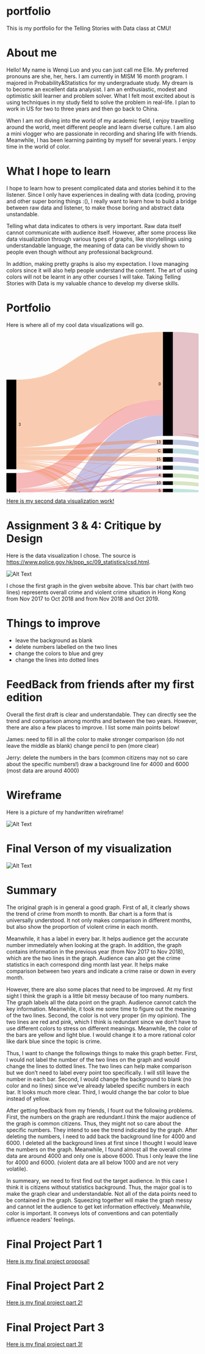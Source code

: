 # portfolio
This is my portfolio for the Telling Stories with Data class at CMU!


# About me

Hello! My name is Wenqi Luo and you can just call me Elle. My preferred pronouns are she, her, hers. I am currently in MISM 16 month program. I majored in Probability&Statistics for my undergraduate study. My dream is to become an excellent data analysist. I am an enthusiastic, modest and optimistic skill learner and problem solver. What I felt most excited about is using techniques in my study field to solve the problem in real-life. I plan to work in US for two to three years and then go back to China. 

When I am not diving into the world of my academic field, I enjoy travelling around the world, meet different people and learn diverse culture. I am also a mini vlogger who are passionate in recording and sharing life with friends. Meanwhile, I has been learning painting by myself for several years. I enjoy time in the world of color. 


# What I hope to learn

I hope to learn how to present complicated data and stories behind it to the listener. Since I only have experiences in dealing with data (coding, proving and other super boring things :(), I really want to learn how to build a bridge between raw data and listener, to make those boring and abstract data unstandable. 

Telling what data indicates to others is very important. Raw data itself cannot communicate with audience itself. However, after some process like data visualization through various types of graphs, like storytellings using understandable language, the meaning of data can be vividly shown to people even though without any professional background. 

In addtion, making pretty graphs is also my expectation. I love managing colors since it will also help people understand the content. The art of using colors will not be learnt in any other courses I will take. Taking Telling Stories with Data is my valuable chance to develop my diverse skills. 


# Portfolio

Here is where all of my cool data visualizations will go. 
<svg width="847" height="723" xmlns="http://www.w3.org/2000/svg"><g transform="translate(0, 10)"><g class="links" fill="none" stroke-opacity="0.4"><path d="M26,470.2524828113064C218.25,470.2524828113064,218.25,590.2647058823527,410.5,590.2647058823527" stroke-width="2.3155080213903743" style="stroke: rgb(235, 82, 82);"></path><path d="M26,441.97020626432385C218.25,441.97020626432385,218.25,450.8884644766997,410.5,450.8884644766997" stroke-width="1.9847211611917495" style="stroke: rgb(235, 82, 82);"></path><path d="M26,389.7058823529413C218.25,389.7058823529413,218.25,197.479755538579,410.5,197.479755538579" stroke-width="40.35599694423224" style="stroke: rgb(235, 82, 82);"></path><path d="M26,436.6776165011459C218.25,436.6776165011459,218.25,433.9419404125286,410.5,433.9419404125286" stroke-width="8.600458365164247" style="stroke: rgb(235, 82, 82);"></path><path d="M26,422.1229946524064C218.25,422.1229946524064,218.25,394.42551566080954,410.5,394.42551566080954" stroke-width="2.6462948815889993" style="stroke: rgb(235, 82, 82);"></path><path d="M26,467.60618792971735C218.25,467.60618792971735,218.25,558.687165775401,410.5,558.687165775401" stroke-width="2.9770817417876243" style="stroke: rgb(235, 82, 82);"></path><path d="M26,416.8304048892284C218.25,416.8304048892284,218.25,374.83269671504956,410.5,374.83269671504956" stroke-width="7.938884644766998" style="stroke: rgb(235, 82, 82);"></path><path d="M26,443.9549274255156C218.25,443.9549274255156,218.25,468.49656226126825,410.5,468.49656226126825" stroke-width="1.9847211611917495" style="stroke: rgb(235, 82, 82);"></path><path d="M26,462.9751718869366C218.25,462.9751718869366,218.25,541.0790679908328,410.5,541.0790679908328" stroke-width="6.284950343773874" style="stroke: rgb(235, 82, 82);"></path><path d="M26,472.89877769289535C218.25,472.89877769289535,218.25,617.211229946524,410.5,617.211229946524" stroke-width="0.9923605805958747" style="stroke: rgb(235, 82, 82);"></path><path d="M26,456.0286478227655C218.25,456.0286478227655,218.25,523.801757066463,410.5,523.801757066463" stroke-width="7.608097784568373" style="stroke: rgb(235, 82, 82);"></path><path d="M26,471.9064171122995C218.25,471.9064171122995,218.25,604.564935064935,410.5,604.564935064935" stroke-width="0.9923605805958747" style="stroke: rgb(235, 82, 82);"></path><path d="M26,427.9117647058823C218.25,427.9117647058823,218.25,415.1760886172649,410.5,415.1760886172649" stroke-width="8.931245225362872" style="stroke: rgb(235, 82, 82);"></path><path d="M26,448.5859434682964C218.25,448.5859434682964,218.25,506.02826585179537,410.5,506.02826585179537" stroke-width="7.277310924369748" style="stroke: rgb(235, 82, 82);"></path><path d="M26,410.54545454545456C218.25,410.54545454545456,218.25,317.37738731856365,410.5,317.37738731856365" stroke-width="0.6615737203972498" style="stroke: rgb(235, 82, 82);"></path><path d="M26,412.0339954163484C218.25,412.0339954163484,218.25,352.42818945760115,410.5,352.42818945760115" stroke-width="1.6539343009931247" style="stroke: rgb(235, 82, 82);"></path><path d="M26,475.8758594346829C218.25,475.8758594346829,218.25,692.5038197097019,410.5,692.5038197097019" stroke-width="0.3307868601986249" style="stroke: rgb(235, 82, 82);"></path><path d="M26,410.04927425515666C218.25,410.04927425515666,218.25,291.00343773873163,410.5,291.00343773873163" stroke-width="0.3307868601986249" style="stroke: rgb(235, 82, 82);"></path><path d="M26,474.2219251336898C218.25,474.2219251336898,218.25,628.865164247517,410.5,628.865164247517" stroke-width="1.6539343009931247" style="stroke: rgb(235, 82, 82);"></path><path d="M26,411.0416348357525C218.25,411.0416348357525,218.25,339.4511077158134,410.5,339.4511077158134" stroke-width="0.3307868601986249" style="stroke: rgb(235, 82, 82);"></path><path d="M26,475.37967914438497C218.25,475.37967914438497,218.25,650.6844919786093,410.5,650.6844919786093" stroke-width="0.6615737203972498" style="stroke: rgb(235, 82, 82);"></path><path d="M26,476.2066462948815C218.25,476.2066462948815,218.25,702.8346065699006,410.5,702.8346065699006" stroke-width="0.3307868601986249" style="stroke: rgb(235, 82, 82);"></path><path d="M26,513.6619556913676C218.25,513.6619556913676,218.25,244.9476699770817,410.5,244.9476699770817" stroke-width="54.57983193277311" style="stroke: rgb(117, 105, 191);"></path><path d="M26,557.6566080977848C218.25,557.6566080977848,218.25,398.22956455309367,410.5,398.22956455309367" stroke-width="4.9618029029793735" style="stroke: rgb(117, 105, 191);"></path><path d="M26,562.4530175706649C218.25,562.4530175706649,218.25,454.196333078686,410.5,454.196333078686" stroke-width="4.6310160427807485" style="stroke: rgb(117, 105, 191);"></path><path d="M26,542.9365928189459C218.25,542.9365928189459,218.25,293.1535523300227,410.5,293.1535523300227" stroke-width="3.969442322383499" style="stroke: rgb(117, 105, 191);"></path><path d="M26,574.8575248281131C218.25,574.8575248281131,218.25,574.3105423987776,410.5,574.3105423987776" stroke-width="5.623376623376624" style="stroke: rgb(117, 105, 191);"></path><path d="M26,549.0561497326205C218.25,549.0561497326205,218.25,357.0592055003819,410.5,357.0592055003819" stroke-width="7.608097784568373" style="stroke: rgb(117, 105, 191);"></path><path d="M26,567.4148204736442C218.25,567.4148204736442,218.25,472.13521772345314,410.5,472.13521772345314" stroke-width="5.292589763177999" style="stroke: rgb(117, 105, 191);"></path><path d="M26,570.5572956455311C218.25,570.5572956455311,218.25,491.8934300993126,410.5,491.8934300993126" stroke-width="0.9923605805958747" style="stroke: rgb(117, 105, 191);"></path><path d="M26,554.0179526355998C218.25,554.0179526355998,218.25,379.95989304812827,410.5,379.95989304812827" stroke-width="2.3155080213903743" style="stroke: rgb(117, 105, 191);"></path><path d="M26,545.0867074102371C218.25,545.0867074102371,218.25,339.781894576012,410.5,339.781894576012" stroke-width="0.3307868601986249" style="stroke: rgb(117, 105, 191);"></path><path d="M26,577.8346065699009C218.25,577.8346065699009,218.25,617.8728036669213,410.5,617.8728036669213" stroke-width="0.3307868601986249" style="stroke: rgb(117, 105, 191);"></path><path d="M26,571.7150496562263C218.25,571.7150496562263,218.25,560.5064935064935,410.5,560.5064935064935" stroke-width="0.6615737203972498" style="stroke: rgb(117, 105, 191);"></path><path d="M26,571.2188693659284C218.25,571.2188693659284,218.25,509.83231474407955,410.5,509.83231474407955" stroke-width="0.3307868601986249" style="stroke: rgb(117, 105, 191);"></path><path d="M26,213.65087853323155C218.25,213.65087853323155,218.25,88.65087853323142,410.5,88.65087853323142" stroke-width="177.30175706646295" style="stroke: rgb(242, 130, 63);"></path><path d="M26,354.5660809778458C218.25,354.5660809778458,218.25,602.7456073338425,410.5,602.7456073338425" stroke-width="2.6462948815889993" style="stroke: rgb(242, 130, 63);"></path><path d="M26,343.98090145148973C218.25,343.98090145148973,218.25,488.08938120702834,410.5,488.08938120702834" stroke-width="6.615737203972499" style="stroke: rgb(242, 130, 63);"></path><path d="M26,328.59931245225374C218.25,328.59931245225374,218.25,333.4969442322382,410.5,333.4969442322382" stroke-width="11.577540106951872" style="stroke: rgb(242, 130, 63);"></path><path d="M26,316.8563789152025C218.25,316.8563789152025,218.25,311.0924369747898,410.5,311.0924369747898" stroke-width="11.908326967150497" style="stroke: rgb(242, 130, 63);"></path><path d="M26,338.8537051184111C218.25,338.8537051184111,218.25,449.0691367456073,410.5,449.0691367456073" stroke-width="1.6539343009931247" style="stroke: rgb(242, 130, 63);"></path><path d="M26,306.6019862490452C218.25,306.6019862490452,218.25,286.53781512605025,410.5,286.53781512605025" stroke-width="8.600458365164247" style="stroke: rgb(242, 130, 63);"></path><path d="M26,349.10809778456843C218.25,349.10809778456843,218.25,555.7100840336134,410.5,555.7100840336134" stroke-width="2.9770817417876243" style="stroke: rgb(242, 130, 63);"></path><path d="M26,350.92742551566084C218.25,350.92742551566084,218.25,571.1680672268907,410.5,571.1680672268907" stroke-width="0.6615737203972498" style="stroke: rgb(242, 130, 63);"></path><path d="M26,352.25057295645536C218.25,352.25057295645536,218.25,588.1145912910617,410.5,588.1145912910617" stroke-width="1.9847211611917495" style="stroke: rgb(242, 130, 63);"></path><path d="M26,359.0317035905272C218.25,359.0317035905272,218.25,671.8422459893045,410.5,671.8422459893045" stroke-width="0.3307868601986249" style="stroke: rgb(242, 130, 63);"></path><path d="M26,337.0343773873186C218.25,337.0343773873186,218.25,392.1100076394191,410.5,392.1100076394191" stroke-width="1.9847211611917495" style="stroke: rgb(242, 130, 63);"></path><path d="M26,356.7161955691368C218.25,356.7161955691368,218.25,615.8880825057295,410.5,615.8880825057295" stroke-width="1.6539343009931247" style="stroke: rgb(242, 130, 63);"></path><path d="M26,358.5355233002292C218.25,358.5355233002292,218.25,661.3460656990065,410.5,661.3460656990065" stroke-width="0.6615737203972498" style="stroke: rgb(242, 130, 63);"></path><path d="M26,335.2150496562262C218.25,335.2150496562262,218.25,350.77425515660804,410.5,350.77425515660804" stroke-width="1.6539343009931247" style="stroke: rgb(242, 130, 63);"></path><path d="M26,347.4541634835753C218.25,347.4541634835753,218.25,537.7711993888465,410.5,537.7711993888465" stroke-width="0.3307868601986249" style="stroke: rgb(242, 130, 63);"></path><path d="M26,359.3624904507258C218.25,359.3624904507258,218.25,682.1730328495032,410.5,682.1730328495032" stroke-width="0.3307868601986249" style="stroke: rgb(242, 130, 63);"></path><path d="M26,340.1768525592056C218.25,340.1768525592056,218.25,467.0080213903745,410.5,467.0080213903745" stroke-width="0.9923605805958747" style="stroke: rgb(242, 130, 63);"></path><path d="M26,357.87394957983196C218.25,357.87394957983196,218.25,640.0229182582121,410.5,640.0229182582121" stroke-width="0.6615737203972498" style="stroke: rgb(242, 130, 63);"></path><path d="M436.5,589.2723453017569C628.75,589.2723453017569,628.75,560.9262796027502,821,560.9262796027502" stroke-width="4.3002291825821235" style="stroke: rgb(191, 153, 105);"></path><path d="M436.5,452.3770053475935C628.75,452.3770053475935,628.75,504.692513368984,821,504.692513368984" stroke-width="8.269671504965622" style="stroke: rgb(191, 169, 105);"></path><path d="M436.5,132.3147440794499C628.75,132.3147440794499,628.75,262.31474407944995,821,262.31474407944995" stroke-width="264.6294881588999" style="stroke: rgb(191, 105, 121);"></path><path d="M436.5,268.43353705118403C628.75,268.43353705118403,628.75,411.41061879297183,821,411.41061879297183" stroke-width="7.608097784568373" style="stroke: rgb(191, 105, 121);"></path><path d="M436.5,433.9419404125286C628.75,433.9419404125286,628.75,496.25744843391914,821,496.25744843391914" stroke-width="8.600458365164247" style="stroke: rgb(180, 191, 105);"></path><path d="M436.5,395.9140565317033C628.75,395.9140565317033,628.75,478.229564553094,821,478.229564553094" stroke-width="9.592818945760122" style="stroke: rgb(164, 191, 105);"></path><path d="M436.5,557.6948051948052C628.75,557.6948051948052,628.75,549.679526355997,821,549.679526355997" stroke-width="6.284950343773874" style="stroke: rgb(148, 191, 105);"></path><path d="M436.5,554.386936592819C628.75,554.386936592819,628.75,395.4564553093964,821,395.4564553093964" stroke-width="0.3307868601986249" style="stroke: rgb(148, 191, 105);"></path><path d="M436.5,375.9904507257448C628.75,375.9904507257448,628.75,468.3059587471353,821,468.3059587471353" stroke-width="10.254392666157372" style="stroke: rgb(132, 191, 105);"></path><path d="M436.5,470.6466768525593C628.75,470.6466768525593,628.75,512.9621848739497,821,512.9621848739497" stroke-width="8.269671504965622" style="stroke: rgb(116, 191, 105);"></path><path d="M436.5,540.9136745607334C628.75,540.9136745607334,628.75,543.2291825821238,821,543.2291825821238" stroke-width="6.615737203972499" style="stroke: rgb(105, 191, 110);"></path><path d="M436.5,616.715049656226C628.75,616.715049656226,628.75,566.7150496562263,821,566.7150496562263" stroke-width="2.6462948815889993" style="stroke: rgb(105, 191, 126);"></path><path d="M436.5,615.2265087853323C628.75,615.2265087853323,628.75,397.4411764705881,821,397.4411764705881" stroke-width="0.3307868601986249" style="stroke: rgb(105, 191, 126);"></path><path d="M436.5,523.801757066463C628.75,523.801757066463,628.75,536.1172650878534,821,536.1172650878534" stroke-width="7.608097784568373" style="stroke: rgb(105, 191, 143);"></path><path d="M436.5,602.0840336134452C628.75,602.0840336134452,628.75,396.61420932009156,821,396.61420932009156" stroke-width="1.3231474407944996" style="stroke: rgb(105, 191, 159);"></path><path d="M436.5,603.9033613445376C628.75,603.9033613445376,628.75,564.2341482047365,821,564.2341482047365" stroke-width="2.3155080213903743" style="stroke: rgb(105, 191, 159);"></path><path d="M436.5,415.1760886172649C628.75,415.1760886172649,628.75,487.49159663865555,821,487.49159663865555" stroke-width="8.931245225362872" style="stroke: rgb(105, 191, 175);"></path><path d="M436.5,506.19365928189467C628.75,506.19365928189467,628.75,528.509167303285,821,528.509167303285" stroke-width="7.608097784568373" style="stroke: rgb(105, 191, 191);"></path><path d="M436.5,311.5886172650877C628.75,311.5886172650877,628.75,434.23491214667695,821,434.23491214667695" stroke-width="12.239113827349122" style="stroke: rgb(105, 175, 191);"></path><path d="M436.5,305.30366692131383C628.75,305.30366692131383,628.75,394.7948815889992,821,394.7948815889992" stroke-width="0.3307868601986249" style="stroke: rgb(105, 175, 191);"></path><path d="M436.5,355.5706646294881C628.75,355.5706646294881,628.75,457.8861726508786,821,457.8861726508786" stroke-width="10.585179526355997" style="stroke: rgb(105, 159, 191);"></path><path d="M436.5,350.1126814362108C628.75,350.1126814362108,628.75,395.1256684491978,821,395.1256684491978" stroke-width="0.3307868601986249" style="stroke: rgb(105, 159, 191);"></path><path d="M436.5,692.5038197097019C628.75,692.5038197097019,628.75,572.503819709702,821,572.503819709702" stroke-width="0.3307868601986249" style="stroke: rgb(105, 143, 191);"></path><path d="M436.5,288.68792971734126C628.75,288.68792971734126,628.75,421.66501145912923,821,421.66501145912923" stroke-width="12.900687547746372" style="stroke: rgb(105, 126, 191);"></path><path d="M436.5,628.865164247517C628.75,628.865164247517,628.75,568.8651642475173,821,568.8651642475173" stroke-width="1.6539343009931247" style="stroke: rgb(105, 110, 191);"></path><path d="M436.5,333.8277310924368C628.75,333.8277310924368,628.75,446.47402597402606,821,446.47402597402606" stroke-width="12.239113827349122" style="stroke: rgb(116, 105, 191);"></path><path d="M436.5,650.6844919786093C628.75,650.6844919786093,628.75,570.6844919786097,821,570.6844919786097" stroke-width="0.6615737203972498" style="stroke: rgb(132, 105, 191);"></path><path d="M436.5,702.8346065699006C628.75,702.8346065699006,628.75,572.8346065699006,821,572.8346065699006" stroke-width="0.3307868601986249" style="stroke: rgb(148, 105, 191);"></path><path d="M436.5,574.1451489686783C628.75,574.1451489686783,628.75,555.7990832696715,821,555.7990832696715" stroke-width="5.954163483575249" style="stroke: rgb(164, 105, 191);"></path><path d="M436.5,571.0026737967914C628.75,571.0026737967914,628.75,395.787242169595,821,395.787242169595" stroke-width="0.3307868601986249" style="stroke: rgb(164, 105, 191);"></path><path d="M436.5,488.5855614973263C628.75,488.5855614973263,628.75,520.9010695187167,821,520.9010695187167" stroke-width="7.608097784568373" style="stroke: rgb(180, 105, 191);"></path><path d="M436.5,671.8422459893045C628.75,671.8422459893045,628.75,571.8422459893048,821,571.8422459893048" stroke-width="0.3307868601986249" style="stroke: rgb(191, 105, 185);"></path><path d="M436.5,661.3460656990065C628.75,661.3460656990065,628.75,571.3460656990069,821,571.3460656990069" stroke-width="0.6615737203972498" style="stroke: rgb(191, 105, 169);"></path><path d="M436.5,682.1730328495032C628.75,682.1730328495032,628.75,572.1730328495034,821,572.1730328495034" stroke-width="0.3307868601986249" style="stroke: rgb(191, 105, 153);"></path><path d="M436.5,640.0229182582121C628.75,640.0229182582121,628.75,570.0229182582125,821,570.0229182582125" stroke-width="0.6615737203972498" style="stroke: rgb(191, 105, 137);"></path></g><g class="nodes" font-family="Arial, Helvetica" font-size="10"><g><rect x="410.5" y="-5.684341886080802e-14" height="272.23758594346816" width="26" fill="#000"></rect><text x="404.5" y="136.11879297173402" dy="0.35em" text-anchor="end">0</text></g><g><rect x="410.5" y="628.0381970970204" height="1.6539343009931144" width="26" fill="#000"></rect><text x="404.5" y="628.865164247517" dy="0.35em" text-anchor="end">1</text></g><g><rect x="410.5" y="391.11764705882325" height="9.5928189457602" width="26" fill="#000"></rect><text x="404.5" y="395.91405653170335" dy="0.35em" text-anchor="end">10</text></g><g><rect x="410.5" y="448.24216959511074" height="8.2696715049658" width="26" fill="#000"></rect><text x="404.5" y="452.37700534759364" dy="0.35em" text-anchor="end">11</text></g><g><rect x="410.5" y="570.8372803666921" height="6.284950343773744" width="26" fill="#000"></rect><text x="404.5" y="573.979755538579" dy="0.35em" text-anchor="end">12</text></g><g><rect x="410.5" y="282.2375859434681" height="12.90068754774643" width="26" fill="#000"></rect><text x="404.5" y="288.6879297173413" dy="0.35em" text-anchor="end">13</text></g><g><rect x="410.5" y="639.6921313980135" height="0.6615737203972003" width="26" fill="#000"></rect><text x="404.5" y="640.0229182582121" dy="0.35em" text-anchor="end">13 15</text></g><g><rect x="410.5" y="671.6768525592051" height="0.33078686019871384" width="26" fill="#000"></rect><text x="404.5" y="671.8422459893045" dy="0.35em" text-anchor="end">13 15 B</text></g><g><rect x="410.5" y="349.9472880061115" height="10.9159663865546" width="26" fill="#000"></rect><text x="404.5" y="355.4052711993888" dy="0.35em" text-anchor="end">14</text></g><g><rect x="410.5" y="327.70817417876225" height="12.239113827349229" width="26" fill="#000"></rect><text x="404.5" y="333.82773109243686" dy="0.35em" text-anchor="end">15</text></g><g><rect x="410.5" y="682.0076394194039" height="0.33078686019871384" width="26" fill="#000"></rect><text x="404.5" y="682.1730328495032" dy="0.35em" text-anchor="end">15 16</text></g><g><rect x="410.5" y="484.7815126050421" height="7.608097784568372" width="26" fill="#000"></rect><text x="404.5" y="488.5855614973263" dy="0.35em" text-anchor="end">16</text></g><g><rect x="410.5" y="587.1222307104658" height="4.300229182582143" width="26" fill="#000"></rect><text x="404.5" y="589.2723453017569" dy="0.35em" text-anchor="end">2</text></g><g><rect x="410.5" y="429.64171122994645" height="8.600458365164286" width="26" fill="#000"></rect><text x="404.5" y="433.9419404125286" dy="0.35em" text-anchor="end">3</text></g><g><rect x="410.5" y="370.8632543926661" height="10.254392666157173" width="26" fill="#000"></rect><text x="404.5" y="375.99045072574467" dy="0.35em" text-anchor="end">4</text></g><g><rect x="410.5" y="410.71046600458345" height="8.931245225363" width="26" fill="#000"></rect><text x="404.5" y="415.17608861726495" dy="0.35em" text-anchor="end">5</text></g><g><rect x="410.5" y="650.3537051184107" height="0.6615737203972003" width="26" fill="#000"></rect><text x="404.5" y="650.6844919786093" dy="0.35em" text-anchor="end">5 7</text></g><g><rect x="410.5" y="692.3384262796026" height="0.33078686019871384" width="26" fill="#000"></rect><text x="404.5" y="692.5038197097019" dy="0.35em" text-anchor="end">5 9</text></g><g><rect x="410.5" y="537.6058059587472" height="6.615737203972458" width="26" fill="#000"></rect><text x="404.5" y="540.9136745607334" dy="0.35em" text-anchor="end">6</text></g><g><rect x="410.5" y="502.3896103896105" height="7.608097784568372" width="26" fill="#000"></rect><text x="404.5" y="506.19365928189467" dy="0.35em" text-anchor="end">7</text></g><g><rect x="410.5" y="519.9977081741788" height="7.608097784568372" width="26" fill="#000"></rect><text x="404.5" y="523.801757066463" dy="0.35em" text-anchor="end">8</text></g><g><rect x="410.5" y="702.6692131398013" height="0.33078686019871384" width="26" fill="#000"></rect><text x="404.5" y="702.8346065699006" dy="0.35em" text-anchor="end">8 10</text></g><g><rect x="410.5" y="466.51184110007654" height="8.269671504965572" width="26" fill="#000"></rect><text x="404.5" y="470.6466768525593" dy="0.35em" text-anchor="end">9</text></g><g><rect x="410.5" y="601.422459893048" height="3.6386554621849427" width="26" fill="#000"></rect><text x="404.5" y="603.2417876241404" dy="0.35em" text-anchor="end">A</text></g><g><rect x="410.5" y="615.0611153552329" height="2.977081741787515" width="26" fill="#000"></rect><text x="404.5" y="616.5496562261267" dy="0.35em" text-anchor="end">B</text></g><g><rect x="410.5" y="305.13827349121453" height="12.569900687547715" width="26" fill="#000"></rect><text x="404.5" y="311.4232238349884" dy="0.35em" text-anchor="end">C</text></g><g><rect x="410.5" y="661.015278838808" height="0.6615737203972003" width="26" fill="#000"></rect><text x="404.5" y="661.3460656990065" dy="0.35em" text-anchor="end">C D</text></g><g><rect x="410.5" y="554.2215431627196" height="6.615737203972458" width="26" fill="#000"></rect><text x="404.5" y="557.5294117647059" dy="0.35em" text-anchor="end">D</text></g><g><rect x="0" y="369.52788388082513" height="106.84415584415592" width="26" fill="#000"></rect><text x="32" y="422.9499618029031" dy="0.35em" text-anchor="start">1</text></g><g><rect x="0" y="486.37203972498105" height="91.62796027501889" width="26" fill="#000"></rect><text x="32" y="532.1860198624905" dy="0.35em" text-anchor="start">2</text></g><g><rect x="0" y="125.00000000000009" height="234.52788388082502" width="26" fill="#000"></rect><text x="32" y="242.2639419404126" dy="0.35em" text-anchor="start">3</text></g><g><rect x="821" y="129.99999999999997" height="267.60656990068765" width="26" fill="#000"></rect><text x="815" y="263.8032849503438" dy="0.35em" text-anchor="end">no</text></g><g><rect x="821" y="407.60656990068765" height="165.3934300993124" width="26" fill="#000"></rect><text x="815" y="490.3032849503438" dy="0.35em" text-anchor="end">yes</text></g></g></g></svg>


[Here is my second data visualization work!](/dataviz2.md)


# Assignment 3 & 4: Critique by Design

Here is the data visualization I chose. The source is https://www.police.gov.hk/ppp_sc/09_statistics/csd.html. 

![Alt Text](https://github.com/77meow/portfolio/blob/master/screenshot.png?raw=true)


I chose the first graph in the given website above. This bar chart (with two lines) represents overall  crime and violent crime situation in Hong Kong from Nov 2017 to Oct 2018 and from Nov 2018 and Oct 2019. 


# Things to improve

- leave the background as blank
- delete numbers labelled on the two lines 
- change the colors to blue and grey
- change the lines into dotted lines 

# FeedBack from friends after my first edition

Overall the first draft is clear and understandable. They can directly see the trend and comparison among months and between the two years. However, there are also a few places to improve. I list some main points below!

James: need to fill in all the color to make stronger comparison (do not leave the middle as blank)
        change pencil to pen (more clear)

Jerry: delete the numbers in the bars (common citizens may not so care about the specific numbers!)
       draw a background line for 4000 and 6000 (most data are around 4000)

# Wireframe 

Here is a picture of my handwritten wireframe!

![Alt Text](https://github.com/77meow/portfolio/blob/master/wireframe.jpeg?raw=true)


# Final Verson of my visualization 

![Alt Text](https://github.com/77meow/portfolio/blob/master/finalgraph.jpeg?raw=true)


# Summary 

The original graph is in general a good graph. First of all, it clearly shows the trend of crime from month to month. Bar chart is a form that is universally understood. It not only makes comparison in different months, but also show the proportion of violent crime in each month. 

Meanwhile, it has a label in every bar. It helps audience get the accurate number immediately when looking at the graph.  In addition, the graph contains information in the previous year (from Nov 2017 to Nov 2018), which are the two lines in the graph. Audience can also get the crime statistics in each correspond ding month last year. It helps make comparison between two years and indicate a crime raise or down in every month. 

However, there are also some places that need to be improved. At my first sight I think the graph is a little bit messy because of too many numbers. The graph labels all the data point on the graph. Audience cannot catch the key information. Meanwhile, it took me some time to figure out the meaning of the two lines. Second, the color is not very proper (in my opinion). The two lines are red and pink, which I think is redundant since we don’t have to use different colors to stress on different meanings. Meanwhile, the color of the bars are yellow and light blue. I would change it to a more rational color like dark blue since the topic is crime. 

Thus, I want to change the followings things to make this graph better. 
First, I would not label the number of the two lines on the graph and would change the lines to dotted lines. The two lines can help make comparison but we don’t need to label every point too specifically. I will still leave the number in each bar. Second, I would change the background to blank (no color and no lines) since we’ve already labeled specific numbers in each bar. It looks much more clear. Third, I would change the bar color to blue instead of yellow. 

After getting feedback from my friends, I fount out the following problems. 
First, the numbers on the graph are redundant.I think the major audience of the graph is common citizens. Thus, they might not so care about the specific numbers. They intend to see the trend indicated by the graph. 
After deleting the numbers, I need to add back the background line for 4000 and 6000. I deleted all the background lines at first since I thought I would leave the numbers on the graph. Meanwhile, I found almost all the overall crime data are around 4000 and only one is above 6000. Thus I only leave the line for 4000 and 6000. (violent data are all below 1000 and are not very volatile).

In summeary, we need to first find out the target audience. In this case I think it is citizens without statistics background. Thus, the major goal is to make the graph clear and understandable. Not all of the data points need to be contained in the graph. Squeezing together will make the graph messy and cannot let the audience to get ket information effectively. Meanwhile, color is important. It conveys lots of conventions and can potentially influence readers' feelings. 


# Final Project Part 1
[Here is my final project proposal!](/FinalProjectPart1.md)

# Final Project Part 2
[Here is my final project part 2!](/FinalProjectPart2.md)

# Final Project Part 3
[Here is my final project part 3!](/FinalProjectPart3.md)

